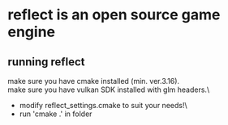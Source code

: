 # reflect is an open source game engine

## running reflect

make sure you have cmake installed (min. ver.3.16).\
make sure you have vulkan SDK installed with glm headers.\

- modify reflect_settings.cmake to suit your needs!\
- run 'cmake .' in folder
